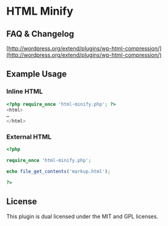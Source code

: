# HTML Minify

## FAQ & Changelog

[http://wordpress.org/extend/plugins/wp-html-compression/](http://wordpress.org/extend/plugins/wp-html-compression/)

## Example Usage

### Inline HTML

```php
<?php require_once 'html-minify.php'; ?>
<html>
…
</html>
```

### External HTML

```php
<?php

require_once 'html-minify.php';

echo file_get_contents('markup.html');

?>
```

## License

This plugin is dual licensed under the MIT and GPL licenses.